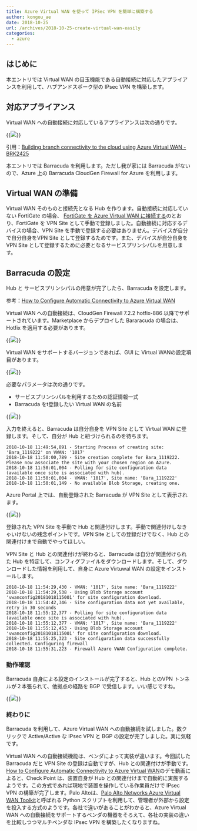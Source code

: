 ```yaml
---
title: Azure Virtual WAN を使って IPSec VPN を簡単に構築する
author: kongou_ae
date: 2018-10-25
url: /archives/2018-10-25-create-virtual-wan-easily
categories:
  - azure
---
```


## はじめに

本エントリでは Virtual WAN の目玉機能である自動接続に対応したアプライアンスを利用して、ハブアンドスポーク型の IPsec VPN を構築します。

## 対応アプライアンス

Virtual WAN への自動接続に対応しているアプライアンスは次の通りです。

{{<img src="./../../images/2018-10-25-001.png">}}

引用：[Building branch connectivity to the cloud using Azure Virtual WAN - BRK2425](https://www.youtube.com/watch?v=I9U8f64xmJQ)

本エントリでは Barracuda を利用します。ただし我が家には Barracuda がないので、Azure 上の Barracuda CloudGen Firewall for Azure を利用します。

## Virtual WAN の準備

Virtual WAN そのものと接続先となる Hub を作ります。自動接続に対応していない FortiGate の場合、 [FortiGate を Azure Virtual WAN に接続する](https://aimless.jp/blog/archives/2018-10-19-connect-fortigate-to-virtualwan/)のとおり、FortiGate を VPN Site として手動で登録しました。自動接続に対応するデバイスの場合、VPN Site を手動で登録する必要はありません。デバイスが自分で自分自身をVPN Site として登録するためです。また、デバイスが自分自身を VPN Site として登録するために必要となるサービスプリンシパルを用意します。

## Barracuda の設定

Hub と サービスプリンシパルの用意が完了したら、Barracuda を設定します。

参考：[How to Configure Automatic Connectivity to Azure Virtual WAN](https://campus.barracuda.com/product/cloudgenfirewall/doc/78808340/how-to-configure-automatic-connectivity-to-azure-virtual-wan)

Virtual WAN への自動接続は、CloudGen Firewall 7.2.2 hotfix-886 以降でサポートされています。Marketplace からデプロイした Bararacuda の場合は、 Hotfix を適用する必要があります。

{{<img src="./../../images/2018-10-25-002.png">}}

Virtual WAN をサポートするバージョンであれば、GUI に Virtual WANの設定項目があります。

{{<img src="./../../images/2018-10-25-003.png">}}

必要なパラメータは次の通りです。

- サービスプリンシパルを利用するための認証情報一式
- Barracuda をt登録したい Virtual WAN の名前

{{<img src="./../../images/2018-10-25-004.png">}}

入力を終えると、Barracuda は自分自身を VPN Site として Virtual WAN に登録します。そして、自分が Hub と紐づけられるのを待ちます。

```
2018-10-18 11:49:54,891 - Starting Process of creating site: 'Bara_1119222' on VWAN: '1017'
2018-10-18 11:50:00,789 - Site creation complete for Bara_1119222. Please now associate the site with your chosen region on Azure.
2018-10-18 11:50:01,004 - Polling for site configuration data (available once site is associated with hub).
2018-10-18 11:50:01,004 - VWAN: '1017', Site name: 'Bara_1119222'
2018-10-18 11:50:01,149 - No available Blob Storage, creating one.
```

Azure Portal 上では、自動登録された Barracuda が VPN Site として表示されます。

{{<img src="./../../images/2018-10-25-005.png">}}

登録された VPN Site を手動で Hub と関連付けします。手動で関連付けしなきゃいけないの残念ポイントです。VPN Site としての登録だけでなく、Hub との関連付けまで自動でやってほしい。

VPN Site と Hub との関連付けが終わると、Barracuda は自分が関連付けられた Hub を特定して、コンフィグファイルをダウンロードします。そして、ダウンロードした情報を利用して、自身に Azure Virtuwal WAN の設定をインストールします。

```
2018-10-18 11:54:29,430 - VWAN: '1017', Site name: 'Bara_1119222'
2018-10-18 11:54:29,538 - Using Blob Storage account 'vwanconfig20181018115001' for site configuration download.
2018-10-18 11:54:42,346 - Site configuration data not yet available, retry in 30 seconds
2018-10-18 11:55:12,377 - Polling for site configuration data (available once site is associated with hub).
2018-10-18 11:55:12,377 - VWAN: '1017', Site name: 'Bara_1119222'
2018-10-18 11:55:12,453 - Using Blob Storage account 'vwanconfig20181018115001' for site configuration download.
2018-10-18 11:55:25,323 - Site configuration data successfully collected. Configuring firewall
2018-10-18 11:55:31,223 - Firewall Azure VWAN Configuration complete.
```

### 動作確認

Barracuda 自身による設定のインストールが完了すると、Hub とのVPN トンネルが２本張られて、他拠点の経路を BGP で受信します。いい感じですね。

{{<img src="./../../images/2018-10-25-006.png">}}

### 終わりに

Barracuda を利用して、Azure Virtual WAN への自動接続を試しました。数クリックで Active/Active な IPsec VPN と BGP の設定が完了しました。実に気軽です。

Virtual WAN への自動接続機能は、ベンダによって実装が違います。今回試した Barracuda だと VPN Site の登録は自動ですが、Hub との関連付けが手動です。[How to Configure Automatic Connectivity to Azure Virtual WAN](https://campus.barracuda.com/product/cloudgenfirewall/doc/78808340/how-to-configure-automatic-connectivity-to-azure-virtual-wan)のデモ動画によると、Check Point は、装置自身が Hub との関連付けまで自動的に実施するようです。この方式であれば現地で装置を操作している作業員だけで IPsec VPN の構築が完了します。Palo Altoは、[Palo Alto Networks Azure Virtual WAN Toolkit](https://github.com/PaloAltoNetworks/microsoft_azure_virtual_wan)と呼ばれる Python スクリプトを利用して、管理者が外部から設定を投入する方式のようです。各社で違いがあることがわかると、Azure Virtual WAN への自動接続をサポートするベンダの機器をそろえて、各社の実装の違いを比較しつつマルチベンダな IPsec VPN を構築したくなりますね。
